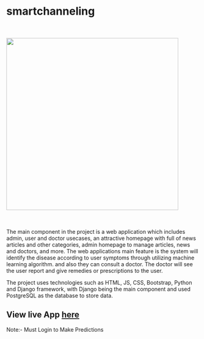 # smartchanneling
<br /><br />
 <img src="https://github.com/inshaf98/smartchanneling/assets/60536867/5bf863fc-306a-4957-94ec-49312d1bdfaf" alt="" width="450px"/>
<br /><br /><br />

The main component in the project is a web application which includes admin, user and doctor usecases, an attractive homepage with full of news articles and other categories, admin homepage to manage articles, news and doctors, and more. The web applications main feature is the system will identify the disease according to user symptoms through utilizing machine learning algorithm. and also they can consult a doctor. The doctor will see the user report and give remedies or prescriptions to the user.

The project uses technologies such as HTML, JS, CSS, Bootstrap, Python and Django framework, with Django being the main component and used PostgreSQL as the database to store data.

## View live App [here](https://smartchanneling-production.up.railway.app/)
Note:- Must Login to Make Predictions

